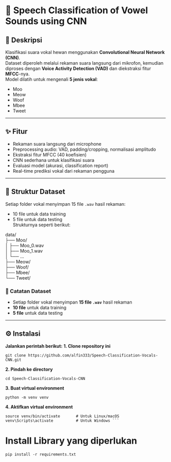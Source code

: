 # 🎤 Speech Classification of Vowel Sounds using CNN

## 📌 Deskripsi
Klasifikasi suara vokal hewan menggunakan **Convolutional Neural Network (CNN)**.  
Dataset diperoleh melalui rekaman suara langsung dari mikrofon, kemudian diproses dengan **Voice Activity Detection (VAD)** dan diekstraksi fitur **MFCC**-nya.  
Model dilatih untuk mengenali **5 jenis vokal**:
- Moo
- Meow
- Woof
- Mbee
- Tweet

---

## ✨ Fitur
- Rekaman suara langsung dari microphone
- Preprocessing audio: VAD, padding/cropping, normalisasi amplitudo
- Ekstraksi fitur MFCC (40 koefisien)
- CNN sederhana untuk klasifikasi suara
- Evaluasi model (akurasi, classification report)
- Real-time prediksi vokal dari rekaman pengguna

---
## 📁 Struktur Dataset

Setiap folder vokal menyimpan 15 file `.wav` hasil rekaman:  
- 10 file untuk data training  
- 5 file untuk data testing  
Strukturnya seperti berikut:

data/ <br>
├── Moo/ <br>
│   ├── Moo_0.wav <br>
│   ├── Moo_1.wav <br>
│   └── ... <br>
├── Meow/ <br>
├── Woof/ <br>
├── Mbee/ <br>
└── Tweet/ <br>

### 📌 Catatan Dataset
- Setiap folder vokal menyimpan **15 file `.wav`** hasil rekaman
- **10 file** untuk data training
- **5 file** untuk data testing

---

## ⚙️ Instalasi
**Jalankan perintah berikut:**
**1. Clone repository ini**
```
git clone https://github.com/alfin333/Speech-Classification-Vocals-CNN.git
```
**2. Pindah ke directory**
```
cd Speech-Classification-Vocals-CNN
```
**3. Buat virtual environment**
```
python -m venv venv
```
**4. Aktifkan virtual environment**
```
source venv/bin/activate       # Untuk Linux/macOS
venv\Scripts\activate          # Untuk Windows ```
```
# Install Library yang diperlukan
```
pip install -r requirements.txt 
```

